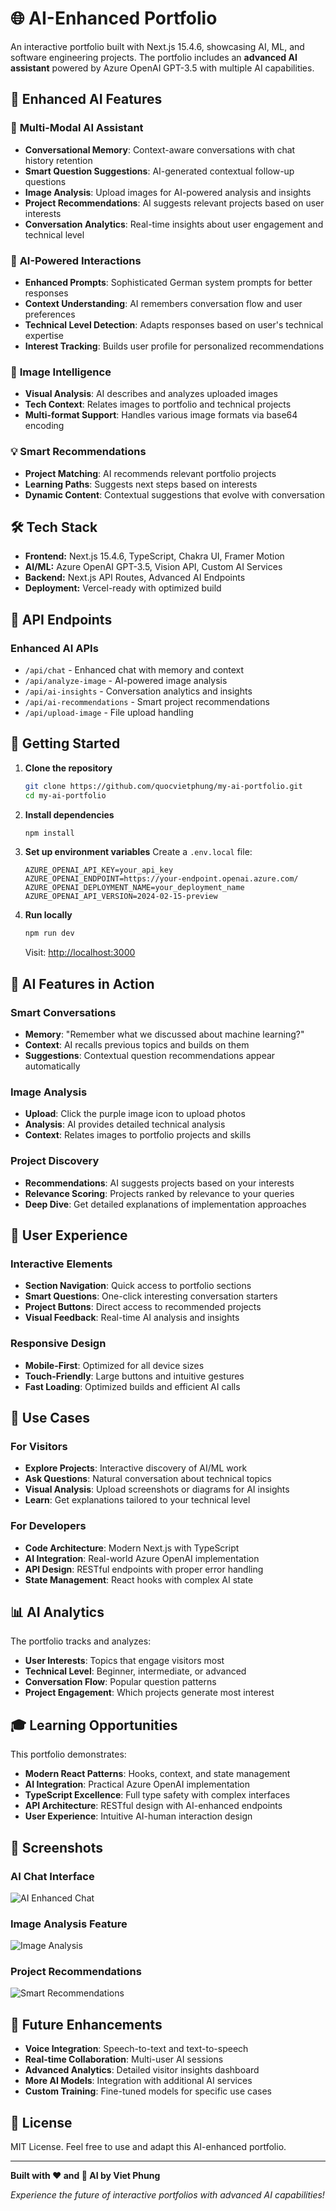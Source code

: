 # 🌐 AI-Enhanced Portfolio

An interactive portfolio built with Next.js 15.4.6, showcasing AI, ML, and software engineering projects.
The portfolio includes an **advanced AI assistant** powered by Azure OpenAI GPT-3.5 with multiple AI capabilities.

## 🚀 Enhanced AI Features

### 🤖 **Multi-Modal AI Assistant**
- **Conversational Memory**: Context-aware conversations with chat history retention
- **Smart Question Suggestions**: AI-generated contextual follow-up questions
- **Image Analysis**: Upload images for AI-powered analysis and insights
- **Project Recommendations**: AI suggests relevant projects based on user interests
- **Conversation Analytics**: Real-time insights about user engagement and technical level

### 🎯 **AI-Powered Interactions**
- **Enhanced Prompts**: Sophisticated German system prompts for better responses
- **Context Understanding**: AI remembers conversation flow and user preferences
- **Technical Level Detection**: Adapts responses based on user's technical expertise
- **Interest Tracking**: Builds user profile for personalized recommendations

### 📸 **Image Intelligence**
- **Visual Analysis**: AI describes and analyzes uploaded images
- **Tech Context**: Relates images to portfolio and technical projects
- **Multi-format Support**: Handles various image formats via base64 encoding

### 💡 **Smart Recommendations**
- **Project Matching**: AI recommends relevant portfolio projects
- **Learning Paths**: Suggests next steps based on interests
- **Dynamic Content**: Contextual suggestions that evolve with conversation

## 🛠️ Tech Stack

- **Frontend:** Next.js 15.4.6, TypeScript, Chakra UI, Framer Motion
- **AI/ML:** Azure OpenAI GPT-3.5, Vision API, Custom AI Services
- **Backend:** Next.js API Routes, Advanced AI Endpoints
- **Deployment:** Vercel-ready with optimized build

## 🔧 API Endpoints

### Enhanced AI APIs
- `/api/chat` - Enhanced chat with memory and context
- `/api/analyze-image` - AI-powered image analysis
- `/api/ai-insights` - Conversation analytics and insights  
- `/api/ai-recommendations` - Smart project recommendations
- `/api/upload-image` - File upload handling

## 🔑 Getting Started

1. **Clone the repository**
   ```bash
   git clone https://github.com/quocvietphung/my-ai-portfolio.git
   cd my-ai-portfolio
   ```

2. **Install dependencies**
   ```bash
   npm install
   ```

3. **Set up environment variables**
   Create a `.env.local` file:
   ```env
   AZURE_OPENAI_API_KEY=your_api_key
   AZURE_OPENAI_ENDPOINT=https://your-endpoint.openai.azure.com/
   AZURE_OPENAI_DEPLOYMENT_NAME=your_deployment_name
   AZURE_OPENAI_API_VERSION=2024-02-15-preview
   ```

4. **Run locally**
   ```bash
   npm run dev
   ```
   Visit: [http://localhost:3000](http://localhost:3000)

## 🎨 AI Features in Action

### Smart Conversations
- **Memory**: "Remember what we discussed about machine learning?"
- **Context**: AI recalls previous topics and builds on them
- **Suggestions**: Contextual question recommendations appear automatically

### Image Analysis
- **Upload**: Click the purple image icon to upload photos
- **Analysis**: AI provides detailed technical analysis
- **Context**: Relates images to portfolio projects and skills

### Project Discovery
- **Recommendations**: AI suggests projects based on your interests
- **Relevance Scoring**: Projects ranked by relevance to your queries
- **Deep Dive**: Get detailed explanations of implementation approaches

## 📱 User Experience

### Interactive Elements
- **Section Navigation**: Quick access to portfolio sections
- **Smart Questions**: One-click interesting conversation starters
- **Project Buttons**: Direct access to recommended projects
- **Visual Feedback**: Real-time AI analysis and insights

### Responsive Design
- **Mobile-First**: Optimized for all device sizes
- **Touch-Friendly**: Large buttons and intuitive gestures
- **Fast Loading**: Optimized builds and efficient AI calls

## 🎯 Use Cases

### For Visitors
- **Explore Projects**: Interactive discovery of AI/ML work
- **Ask Questions**: Natural conversation about technical topics
- **Visual Analysis**: Upload screenshots or diagrams for AI insights
- **Learn**: Get explanations tailored to your technical level

### For Developers
- **Code Architecture**: Modern Next.js with TypeScript
- **AI Integration**: Real-world Azure OpenAI implementation
- **API Design**: RESTful endpoints with proper error handling
- **State Management**: React hooks with complex AI state

## 📊 AI Analytics

The portfolio tracks and analyzes:
- **User Interests**: Topics that engage visitors most
- **Technical Level**: Beginner, intermediate, or advanced
- **Conversation Flow**: Popular question patterns
- **Project Engagement**: Which projects generate most interest

## 🎓 Learning Opportunities

This portfolio demonstrates:
- **Modern React Patterns**: Hooks, context, and state management
- **AI Integration**: Practical Azure OpenAI implementation
- **TypeScript Excellence**: Full type safety with complex interfaces
- **API Architecture**: RESTful design with AI-enhanced endpoints
- **User Experience**: Intuitive AI-human interaction design

## 📸 Screenshots

### AI Chat Interface
![AI Enhanced Chat](public/demo/ai-enhanced-chat.png)

### Image Analysis Feature  
![Image Analysis](public/demo/image-analysis.png)

### Project Recommendations
![Smart Recommendations](public/demo/project-recommendations.png)

## 🚀 Future Enhancements

- **Voice Integration**: Speech-to-text and text-to-speech
- **Real-time Collaboration**: Multi-user AI sessions
- **Advanced Analytics**: Detailed visitor insights dashboard
- **More AI Models**: Integration with additional AI services
- **Custom Training**: Fine-tuned models for specific use cases

## 📜 License

MIT License. Feel free to use and adapt this AI-enhanced portfolio.

---

**Built with ❤️ and 🤖 AI by Viet Phung**

*Experience the future of interactive portfolios with advanced AI capabilities!*
